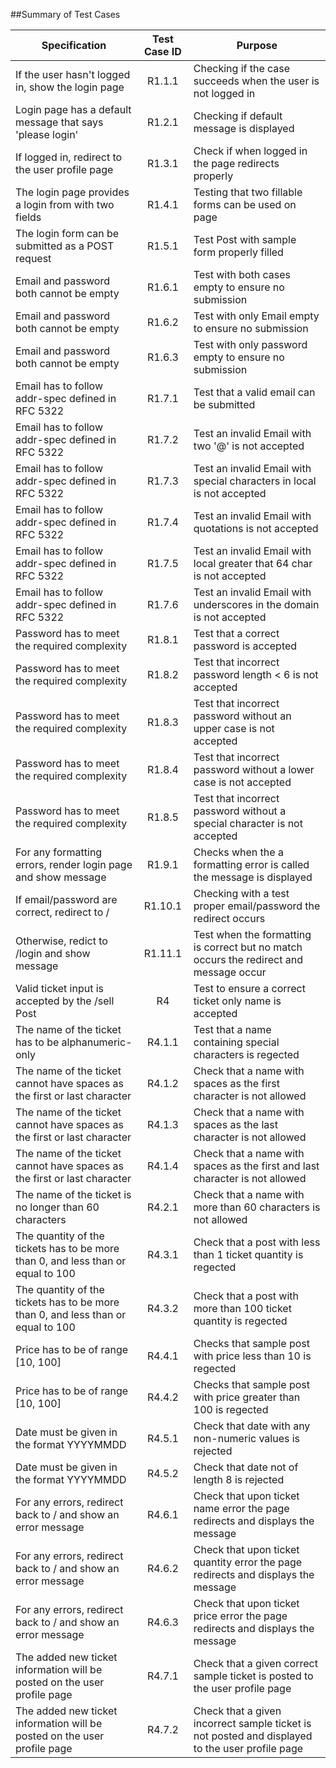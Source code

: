 ##Summary of Test Cases

| Specification                                                 | Test Case ID | Purpose                                                                                |
|---------------------------------------------------------------|:------------:|----------------------------------------------------------------------------------------|
| If the user hasn't logged in, show the login page             |    R1.1.1    | Checking if the case succeeds when the user is not logged in                           |
| Login page has a default message that says 'please login'     |    R1.2.1    | Checking if default message is displayed                                               |
| If logged in, redirect to the user profile page               |    R1.3.1    | Check if when logged in the page redirects properly                                    |
| The login page provides a login from with two fields          |    R1.4.1    | Testing that two fillable forms can be used on page                                    |
| The login form can be submitted as a POST request             |    R1.5.1    | Test Post with sample form properly filled                                             |
| Email and password both cannot be empty                       |    R1.6.1    | Test with both cases empty to ensure no submission                                     |
| Email and password both cannot be empty                       |    R1.6.2    | Test with only Email empty to ensure no submission                                     |
| Email and password both cannot be empty                       |    R1.6.3    | Test with only password empty to ensure no submission                                  |
| Email has to follow addr-spec defined in RFC 5322             |    R1.7.1    | Test that a valid email can be submitted                                               |
| Email has to follow addr-spec defined in RFC 5322             |    R1.7.2    | Test an invalid Email with two '@' is not accepted                                     |
| Email has to follow addr-spec defined in RFC 5322             |    R1.7.3    | Test an invalid Email with special characters in local is not accepted                 |
| Email has to follow addr-spec defined in RFC 5322             |    R1.7.4    | Test an invalid Email with quotations is not accepted                                  |
| Email has to follow addr-spec defined in RFC 5322             |    R1.7.5    | Test an invalid Email with local greater that 64 char is not accepted                  |
| Email has to follow addr-spec defined in RFC 5322             |    R1.7.6    | Test an invalid Email with underscores in the domain is not accepted                   |
| Password has to meet the required complexity                  |    R1.8.1    | Test that a correct password is accepted                                               |
| Password has to meet the required complexity                  |    R1.8.2    | Test that incorrect password length < 6 is not accepted                                |
| Password has to meet the required complexity                  |    R1.8.3    | Test that incorrect password without an upper case is not accepted                     |
| Password has to meet the required complexity                  |    R1.8.4    | Test that incorrect password without a lower case is not accepted                      |
| Password has to meet the required complexity                  |    R1.8.5    | Test that incorrect password without a special character is not accepted               |
| For any formatting errors, render login page and show message |    R1.9.1    | Checks when the a formatting error is called the message is displayed                  |
| If email/password are correct, redirect to /                  |    R1.10.1   | Checking with a test proper email/password the redirect occurs                         |
| Otherwise, redict to /login and show message                  |    R1.11.1   | Test when the formatting is correct but no match occurs the redirect and message occur |
|Valid ticket input is accepted by the /sell Post|R4|Test to ensure a correct ticket only name is accepted|
|The name of the ticket has to be alphanumeric-only|R4.1.1|Test that a name containing special characters is regected|
|The name of the ticket cannot have spaces as the first or last character|R4.1.2|Check that a name with spaces as the first character is not allowed|
|The name of the ticket cannot have spaces as the first or last character|R4.1.3|Check that a name with spaces as the last character is not allowed|
|The name of the ticket cannot have spaces as the first or last character|R4.1.4|Check that a name with spaces as the first and last character is not allowed|
|The name of the ticket is no longer than 60 characters|R4.2.1|Check that a name with more than 60 characters is not allowed|
|The quantity of the tickets has to be more than 0, and less than or equal to 100|R4.3.1|Check that a post with less than 1 ticket quantity is regected|
|The quantity of the tickets has to be more than 0, and less than or equal to 100|R4.3.2|Check that a post with more than 100 ticket quantity is regected|
|Price has to be of range [10, 100]|R4.4.1|Checks that sample post with price less than 10 is regected|
|Price has to be of range [10, 100]|R4.4.2|Checks that sample post with price greater than 100 is regected|
|Date must be given in the format YYYYMMDD|R4.5.1|Check that date with any non-numeric values is rejected|
|Date must be given in the format YYYYMMDD|R4.5.2|Check that date not of length 8 is rejected|
|For any errors, redirect back to / and show an error message|R4.6.1|Check that upon ticket name error the page redirects and displays the message|
|For any errors, redirect back to / and show an error message|R4.6.2|Check that upon ticket quantity error the page redirects and displays the message|
|For any errors, redirect back to / and show an error message|R4.6.3|Check that upon ticket price error the page redirects and displays the message|
|The added new ticket information will be posted on the user profile page |R4.7.1|Check that a given correct sample ticket is posted to the user profile page|
|The added new ticket information will be posted on the user profile page |R4.7.2|Check that a given incorrect sample ticket is not posted and displayed to the user profile page|